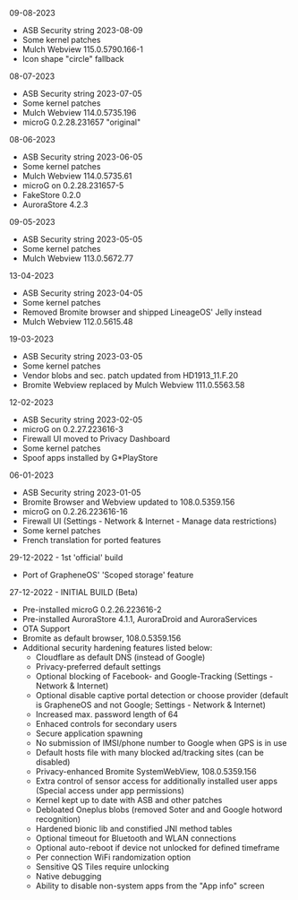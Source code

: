 09-08-2023

- ASB Security string 2023-08-09
- Some kernel patches
- Mulch Webview 115.0.5790.166-1
- Icon shape "circle" fallback


08-07-2023

- ASB Security string 2023-07-05
- Some kernel patches
- Mulch Webview 114.0.5735.196
- microG 0.2.28.231657 "original"


08-06-2023

- ASB Security string 2023-06-05
- Some kernel patches
- Mulch Webview 114.0.5735.61
- microG on 0.2.28.231657-5
- FakeStore 0.2.0
- AuroraStore 4.2.3


09-05-2023

- ASB Security string 2023-05-05
- Some kernel patches
- Mulch Webview 113.0.5672.77


13-04-2023

- ASB Security string 2023-04-05
- Some kernel patches
- Removed Bromite browser and shipped LineageOS' Jelly instead
- Mulch Webview 112.0.5615.48


19-03-2023

- ASB Security string 2023-03-05
- Some kernel patches
- Vendor blobs and sec. patch updated from HD1913_11.F.20
- Bromite Webview replaced by Mulch Webview 111.0.5563.58


12-02-2023

- ASB Security string 2023-02-05
- microG on 0.2.27.223616-3
- Firewall UI moved to Privacy Dashboard
- Some kernel patches
- Spoof apps installed by G*PlayStore


06-01-2023

- ASB Security string 2023-01-05
- Bromite Browser and Webview updated to 108.0.5359.156
- microG on 0.2.26.223616-16
- Firewall UI (Settings - Network & Internet - Manage data restrictions)
- Some kernel patches
- French translation for ported features


29-12-2022 - 1st 'official' build

- Port of GrapheneOS' 'Scoped storage' feature


27-12-2022 - INITIAL BUILD (Beta)

- Pre-installed microG 0.2.26.223616-2
- Pre-installed AuroraStore 4.1.1, AuroraDroid and AuroraServices
- OTA Support
- Bromite as default browser, 108.0.5359.156
- Additional security hardening features listed below:
  * Cloudflare as default DNS (instead of Google)
  * Privacy-preferred default settings
  * Optional blocking of Facebook- and Google-Tracking (Settings - Network & Internet)
  * Optional disable captive portal detection or choose provider (default is GrapheneOS and not Google; Settings - Network & Internet)
  * Increased max. password length of 64
  * Enhaced controls for secondary users
  * Secure application spawning
  * No submission of IMSI/phone number to Google when GPS is in use
  * Default hosts file with many blocked ad/tracking sites (can be disabled)
  * Privacy-enhanced Bromite SystemWebView, 108.0.5359.156
  * Extra control of sensor access for additionally installed user apps (Special access under app permissions)
  * Kernel kept up to date with ASB and other patches
  * Debloated Oneplus blobs (removed Soter and and Google hotword recognition)
  * Hardened bionic lib and constified JNI method tables
  * Optional timeout for Bluetooth and WLAN connections
  * Optional auto-reboot if device not unlocked for defined timeframe 
  * Per connection WiFi randomization option
  * Sensitive QS Tiles require unlocking
  * Native debugging
  * Ability to disable non-system apps from the "App info" screen

